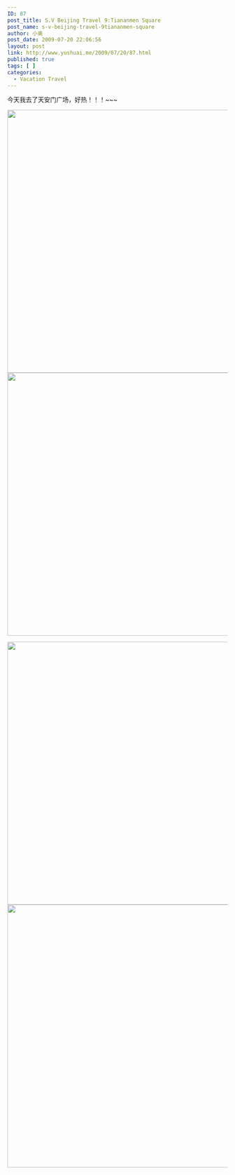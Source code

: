 ```yaml
---
ID: 87
post_title: S.V Beijing Travel 9:Tiananmen Square
post_name: s-v-beijing-travel-9tiananmen-square
author: 小奥
post_date: 2009-07-20 22:06:56
layout: post
link: http://www.yushuai.me/2009/07/20/87.html
published: true
tags: [ ]
categories:
  - Vacation Travel
---
```

今天我去了天安门广场，好热！！！~~~<!--more-->

<img class="alignnone" src="http://i3.6.cn/cvbnm/8f/9d/1f/8a05a2156d16d1d2dbe2fb8d7b93b7b8.jpg" alt="" width="800" height="600" />

<img class="alignnone" src="http://i3.6.cn/cvbnm/ee/a7/0d/3edaa9c7e5b0495ded607083bb0403a9.jpg" alt="" width="800" height="600" />

<img src="http://i3.6.cn/cvbnm/43/0d/df/ba3e0a51043e26aee8e4a8fdb47a7e4a.jpg" alt="" width="800" height="600" /><img class="alignnone" src="http://i3.6.cn/cvbnm/b9/59/ef/f5651dd9c55b626817d4cb07f5cf8566.jpg" alt="" width="800" height="600" />